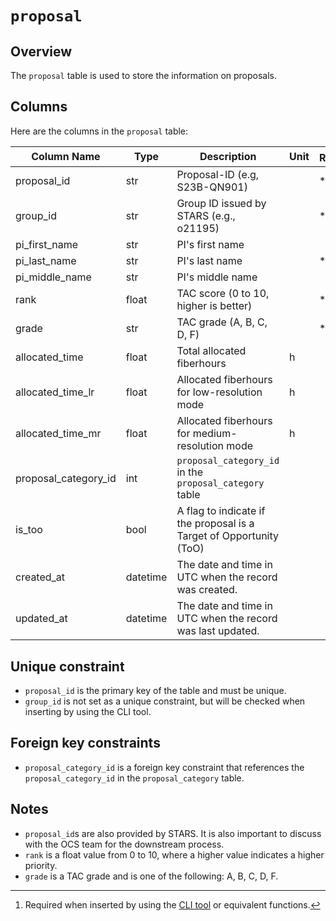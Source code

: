 # `proposal`

## Overview

The `proposal` table is used to store the information on proposals.

## Columns

Here are the columns in the `proposal` table:

| Column Name          | Type     | Description                                                         | Unit | Required[^1] | Default |
|----------------------|----------|---------------------------------------------------------------------|------|--------------|---------|
| proposal_id          | str      | Proposal-ID (e.g, S23B-QN901)                                       |      | \*           |         |
| group_id             | str      | Group ID issued by STARS (e.g., o21195)                             |      | \*           |         |
| pi_first_name        | str      | PI's first name                                                     |      |              | ""      |
| pi_last_name         | str      | PI's last name                                                      |      | \*           |         |
| pi_middle_name       | str      | PI's middle name                                                    |      |              | ""      |
| rank                 | float    | TAC score (0 to 10, higher is better)                               |      | \*           |         |
| grade                | str      | TAC grade (A, B, C, D, F)                                           |      | \*           |         |
| allocated_time       | float    | Total allocated fiberhours                                          | h    |              |         |
| allocated_time_lr    | float    | Allocated fiberhours for low-resolution mode                        | h    |              | 0       |
| allocated_time_mr    | float    | Allocated fiberhours for medium-resolution mode                     | h    |              | 0       |
| proposal_category_id | int      | `proposal_category_id` in the `proposal_category` table             |      |              | 0       |
| is_too               | bool     | A flag to indicate if the proposal is a Target of Opportunity (ToO) |      |              | False   |
| created_at           | datetime | The date and time in UTC when the record was created.               |      |              |         |
| updated_at           | datetime | The date and time in UTC when the record was last updated.          |      |              |         |

[^1]: Required when inserted by using the [CLI tool](../reference/cli.md) or equivalent functions.

## Unique constraint

- `proposal_id` is the primary key of the table and must be unique.
- `group_id` is not set as a unique constraint, but will be checked when inserting by using the CLI tool.

## Foreign key constraints

- `proposal_category_id` is a foreign key constraint that references the `proposal_category_id` in the `proposal_category` table.

## Notes

- `proposal_id`s are also provided by STARS. It is also important to discuss with the OCS team for the downstream process.
- `rank` is a float value from 0 to 10, where a higher value indicates a higher priority.
- `grade` is a TAC grade and is one of the following: A, B, C, D, F.
